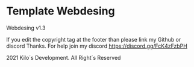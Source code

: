 # Template Webdesing
Webdesing v1.3

If you edit the copyright tag at the footer than please link my Github or discord Thanks.
For help join my discord
https://discord.gg/FcK4zFzbPH

2021 Kilo´s Development. All Right´s Reserved 

